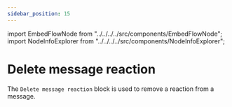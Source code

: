 ```yaml
---
sidebar_position: 15
---
```


import EmbedFlowNode from "../../../../src/components/EmbedFlowNode";
import NodeInfoExplorer from "../../../../src/components/NodeInfoExplorer";

# Delete message reaction

<EmbedFlowNode type="action_message_reaction_delete" />

The `Delete message reaction` block is used to remove a reaction from a message.

<NodeInfoExplorer type="action_message_reaction_delete" />
